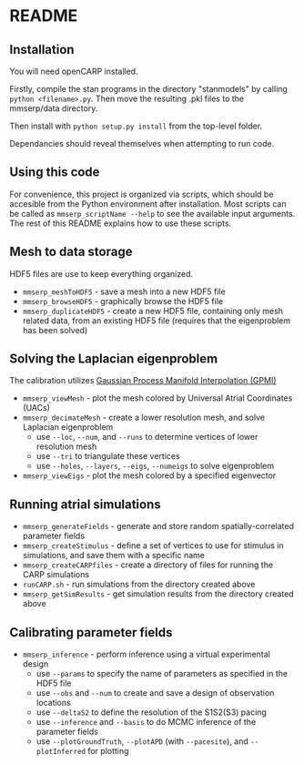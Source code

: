 # README


## Installation

You will need openCARP installed.

Firstly, compile the stan programs in the directory "stanmodels" by calling `python <filename>.py`.
Then move the resulting <filename>.pkl files to the mmserp/data directory.

Then install with `python setup.py install` from the top-level folder.

Dependancies should reveal themselves when attempting to run code.


## Using this code

For convenience, this project is organized via scripts, which should be accesible from the Python environment after installation.
Most scripts can be called as `mmserp_scriptName --help` to see the available input arguments.
The rest of this README explains how to use these scripts.


## Mesh to data storage

HDF5 files are use to keep everything organized.

* `mmserp_meshToHDF5` - save a mesh into a new HDF5 file
* `mmserp_browseHDF5` - graphically browse the HDF5 file 
* `mmserp_duplicateHDF5` - create a new HDF5 file, containing only mesh related data, from an existing HDF5 file (requires that the eigenproblem has been solved)


## Solving the Laplacian eigenproblem

The calibration utilizes [Gaussian Process Manifold Interpolation (GPMI)](https://royalsocietypublishing.org/doi/10.1098/rsta.2019.0345)

* `mmserp_viewMesh` - plot the mesh colored by Universal Atrial Coordinates (UACs)
* `mmserp_decimateMesh` - create a lower resolution mesh, and solve Laplacian eigenproblem 
    * use `--loc`, `--num`, and `--runs` to determine vertices of lower resolution mesh
    * use `--tri` to triangulate these vertices
    * use `--holes`, `--layers`, `--eigs`, `--numeigs` to solve eigenproblem
* `mmserp_viewEigs` - plot the mesh colored by a specified eigenvector


## Running atrial simulations

* `mmserp_generateFields` - generate and store random spatially-correlated parameter fields
* `mmserp_createStimulus` - define a set of vertices to use for stimulus in simulations, and save them with a specific name
* `mmserp_createCARPfiles` - create a directory of files for running the CARP simulations
* `runCARP.sh` - run simulations from the directory created above
* `mmserp_getSimResults` - get simulation results from the directory created above


## Calibrating parameter fields

* `mmserp_inference` - perform inference using a virtual experimental design
    * use `--params` to specify the name of parameters as specified in the HDF5 file
    * use `--obs` and `--num` to create and save a design of observation locations
    * use `--deltaS2` to define the resolution of the S1S2(S3) pacing
    * use `--inference` and `--basis` to do MCMC inference of the parameter fields
    * use `--plotGroundTruth`, `--plotAPD` (with `--pacesite`), and `--plotInferred` for plotting


